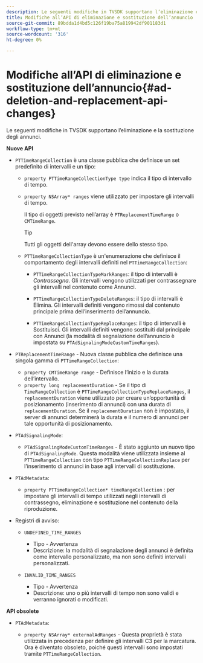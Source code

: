 ```yaml
---
description: Le seguenti modifiche in TVSDK supportano l’eliminazione e la sostituzione degli annunci.
title: Modifiche all’API di eliminazione e sostituzione dell’annuncio
source-git-commit: 89bdda1d4bd5c126f19ba75a819942df901183d1
workflow-type: tm+mt
source-wordcount: '316'
ht-degree: 0%

---
```



# Modifiche all’API di eliminazione e sostituzione dell’annuncio{#ad-deletion-and-replacement-api-changes}

Le seguenti modifiche in TVSDK supportano l’eliminazione e la sostituzione degli annunci.

**Nuove API**

* `PTTimeRangeCollection` è una classe pubblica che definisce un set predefinito di intervalli e un tipo:

   * `property PTTimeRangeCollectionType type` indica il tipo di intervallo di tempo.
   * `property NSArray* ranges` viene utilizzato per impostare gli intervalli di tempo.

      Il tipo di oggetti previsto nell’array è `PTReplacementTimeRange` o `CMTimeRange`.

      >[!TIP]
      >
      >Tutti gli oggetti dell&#39;array devono essere dello stesso tipo.

   * `PTTimeRangeCollectionType` è un&#39;enumerazione che definisce il comportamento degli intervalli definiti nel `PTTimeRangeCollection`:

      * `PTTimeRangeCollectionTypeMarkRanges`: il tipo di intervalli è *Contrassegna*. Gli intervalli vengono utilizzati per contrassegnare gli intervalli nel contenuto come Annunci.

      * `PTTimeRangeCollectionTypeDeleteRanges`: il tipo di intervalli è Elimina. Gli intervalli definiti vengono rimossi dal contenuto principale prima dell’inserimento dell’annuncio.
      * `PTTimeRangeCollectionTypeReplaceRanges`: il tipo di intervalli è Sostituisci. Gli intervalli definiti vengono sostituiti dal principale con Annunci (la modalità di segnalazione dell’annuncio è impostata su `PTAdSignalingModeCustomTimeRanges`).

* `PTReplacementTimeRange` - Nuova classe pubblica che definisce una singola gamma di `PTTimeRangeCollection`:

   * `property CMTimeRange range` - Definisce l’inizio e la durata dell’intervallo.
   * `property long replacementDuration` - Se il tipo di `TimeRangeCollection` è `PTTimeRangeCollectionTypeReplaceRanges`, il `replacementDuration` viene utilizzato per creare un’opportunità di posizionamento (inserimento di annunci) con una durata di `replacementDuration`. Se il `replacementDuration` non è impostato, il server di annunci determinerà la durata e il numero di annunci per tale opportunità di posizionamento.

* `PTAdSignalingMode`:

   * `PTAdSignalingModeCustomTimeRanges` - È stato aggiunto un nuovo tipo di `PTAdSignalingMode`. Questa modalità viene utilizzata insieme al `PTTimeRangeCollection` con tipo `PTTimeRangeCollectionReplace` per l’inserimento di annunci in base agli intervalli di sostituzione.

* `PTAdMetadata`:

   * `property PTTimeRangeCollection* timeRangeCollection` : per impostare gli intervalli di tempo utilizzati negli intervalli di contrassegno, eliminazione e sostituzione nel contenuto della riproduzione.

* Registri di avviso:

   * `UNDEFINED_TIME_RANGES`

      * Tipo - Avvertenza
      * Descrizione: la modalità di segnalazione degli annunci è definita come intervallo personalizzato, ma non sono definiti intervalli personalizzati.
   * `INVALID_TIME_RANGES`

      * Tipo - Avvertenza
      * Descrizione: uno o più intervalli di tempo non sono validi e verranno ignorati o modificati.


**API obsolete**

* `PTAdMetadata`:

   * `property NSArray* externalAdRanges` - Questa proprietà è stata utilizzata in precedenza per definire gli intervalli C3 per la marcatura. Ora è diventato obsoleto, poiché questi intervalli sono impostati tramite `PTTimeRangeCollection`.

